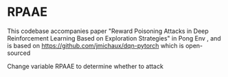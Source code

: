 # RPAAE
This codebase accompanies paper "Reward Poisoning Attacks in Deep Reinforcement Learning Based on Exploration Strategies" in Pong Env , and is based on https://github.com/jmichaux/dqn-pytorch which is open-sourced


Change variable RPAAE to determine whether to attack
